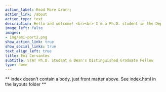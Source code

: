 ```yaml
---
action_label: Read More &rarr;
action_link: /about
action_type: text
description: Hello and welcome! <br><br> I'm a Ph.D. student in the Department of Statistics at Penn State University. My current research areas focus on statistics education and statistical network science. <br><br> <b>Email:</b> emic [at] psu [dot] edu
image_left: false
images:
- img/emi-port2.png
show_action_link: true
show_social_links: true
text_align_left: true
title: Emi Cervantes
subtitle: STAT Ph.D. Student & Dean's Distinguished Graduate Fellow
type: home
---
```


** index doesn't contain a body, just front matter above.
See index.html in the layouts folder **
